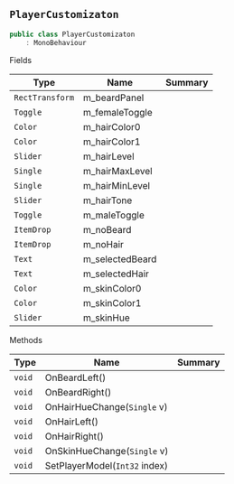 ## `PlayerCustomizaton`

```csharp
public class PlayerCustomizaton
    : MonoBehaviour

```

Fields

| Type | Name | Summary | 
| --- | --- | --- | 
| `RectTransform` | m_beardPanel |  | 
| `Toggle` | m_femaleToggle |  | 
| `Color` | m_hairColor0 |  | 
| `Color` | m_hairColor1 |  | 
| `Slider` | m_hairLevel |  | 
| `Single` | m_hairMaxLevel |  | 
| `Single` | m_hairMinLevel |  | 
| `Slider` | m_hairTone |  | 
| `Toggle` | m_maleToggle |  | 
| `ItemDrop` | m_noBeard |  | 
| `ItemDrop` | m_noHair |  | 
| `Text` | m_selectedBeard |  | 
| `Text` | m_selectedHair |  | 
| `Color` | m_skinColor0 |  | 
| `Color` | m_skinColor1 |  | 
| `Slider` | m_skinHue |  | 


Methods

| Type | Name | Summary | 
| --- | --- | --- | 
| `void` | OnBeardLeft() |  | 
| `void` | OnBeardRight() |  | 
| `void` | OnHairHueChange(`Single` v) |  | 
| `void` | OnHairLeft() |  | 
| `void` | OnHairRight() |  | 
| `void` | OnSkinHueChange(`Single` v) |  | 
| `void` | SetPlayerModel(`Int32` index) |  | 


